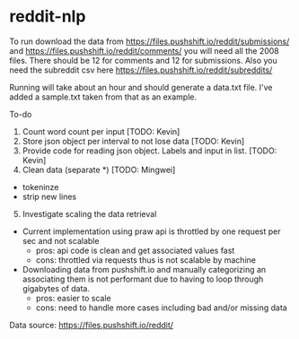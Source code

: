 # reddit-nlp

To run download the data from https://files.pushshift.io/reddit/submissions/ and https://files.pushshift.io/reddit/comments/
you will need all the 2008 files. There should be 12 for comments and 12 for submissions. Also you need the subreddit csv here https://files.pushshift.io/reddit/subreddits/

Running will take about an hour and should generate a data.txt file. I've added a sample.txt taken from that as an example.

To-do
1. Count word count per input [TODO: Kevin]
2. Store json object per interval to not lose data [TODO: Kevin]
3. Provide code for reading json object. Labels and input in list. [TODO: Kevin]
4. Clean data (separate *) [TODO: Mingwei]
  - tokeninze
  - strip new lines
5. Investigate scaling the data retrieval 
  - Current implementation using praw api is throttled by one request per sec and not scalable
    - pros: api code is clean and get associated values fast
    - cons: throttled via requests thus is not scalable by machine
  - Downloading data from pushshift.io and manually categorizing an associating them is not performant due to having to loop through gigabytes of data. 
    - pros: easier to scale
    - cons: need to handle more cases including bad and/or missing data
    

Data source: https://files.pushshift.io/reddit/
